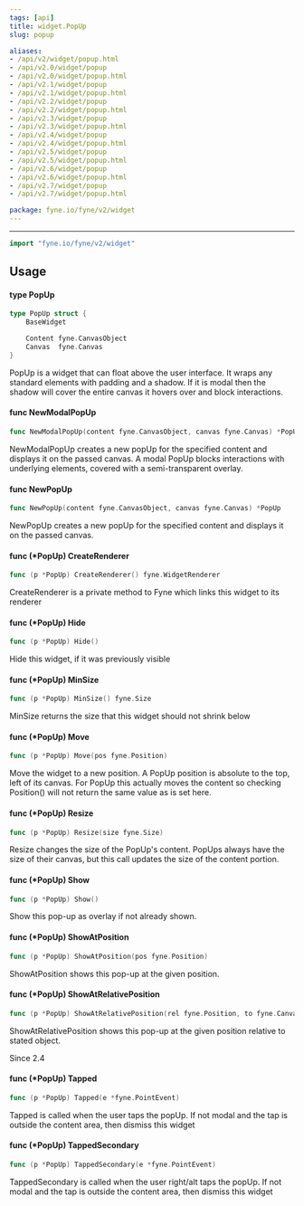 ```yaml
---
tags: [api]
title: widget.PopUp
slug: popup

aliases:
- /api/v2/widget/popup.html
- /api/v2.0/widget/popup
- /api/v2.0/widget/popup.html
- /api/v2.1/widget/popup
- /api/v2.1/widget/popup.html
- /api/v2.2/widget/popup
- /api/v2.2/widget/popup.html
- /api/v2.3/widget/popup
- /api/v2.3/widget/popup.html
- /api/v2.4/widget/popup
- /api/v2.4/widget/popup.html
- /api/v2.5/widget/popup
- /api/v2.5/widget/popup.html
- /api/v2.6/widget/popup
- /api/v2.6/widget/popup.html
- /api/v2.7/widget/popup
- /api/v2.7/widget/popup.html

package: fyne.io/fyne/v2/widget
---
```



---
```go
import "fyne.io/fyne/v2/widget"
```

## Usage

#### type PopUp

```go
type PopUp struct {
	BaseWidget

	Content fyne.CanvasObject
	Canvas  fyne.Canvas
}
```

PopUp is a widget that can float above the user interface. It wraps any standard elements with padding and a shadow. If it is modal then the shadow will cover the entire canvas it hovers over and block interactions.

#### func  NewModalPopUp

```go
func NewModalPopUp(content fyne.CanvasObject, canvas fyne.Canvas) *PopUp
```
NewModalPopUp creates a new popUp for the specified content and displays it on the passed canvas. A modal PopUp blocks interactions with underlying elements, covered with a semi-transparent overlay.

#### func  NewPopUp

```go
func NewPopUp(content fyne.CanvasObject, canvas fyne.Canvas) *PopUp
```
NewPopUp creates a new popUp for the specified content and displays it on the passed canvas.

#### func (*PopUp) CreateRenderer

```go
func (p *PopUp) CreateRenderer() fyne.WidgetRenderer
```
CreateRenderer is a private method to Fyne which links this widget to its renderer

#### func (*PopUp) Hide

```go
func (p *PopUp) Hide()
```
Hide this widget, if it was previously visible

#### func (*PopUp) MinSize

```go
func (p *PopUp) MinSize() fyne.Size
```
MinSize returns the size that this widget should not shrink below

#### func (*PopUp) Move

```go
func (p *PopUp) Move(pos fyne.Position)
```
Move the widget to a new position. A PopUp position is absolute to the top, left of its canvas. For PopUp this actually moves the content so checking Position() will not return the same value as is set here.

#### func (*PopUp) Resize

```go
func (p *PopUp) Resize(size fyne.Size)
```
Resize changes the size of the PopUp's content. PopUps always have the size of their canvas, but this call updates the size of the content portion.

#### func (*PopUp) Show

```go
func (p *PopUp) Show()
```
Show this pop-up as overlay if not already shown.

#### func (*PopUp) ShowAtPosition

```go
func (p *PopUp) ShowAtPosition(pos fyne.Position)
```
ShowAtPosition shows this pop-up at the given position.

#### func (*PopUp) ShowAtRelativePosition

```go
func (p *PopUp) ShowAtRelativePosition(rel fyne.Position, to fyne.CanvasObject)
```
ShowAtRelativePosition shows this pop-up at the given position relative to stated object.

Since 2.4

#### func (*PopUp) Tapped

```go
func (p *PopUp) Tapped(e *fyne.PointEvent)
```
Tapped is called when the user taps the popUp. If not modal and the tap is outside the content area, then dismiss this widget

#### func (*PopUp) TappedSecondary

```go
func (p *PopUp) TappedSecondary(e *fyne.PointEvent)
```
TappedSecondary is called when the user right/alt taps the popUp. If not modal and the tap is outside the content area, then dismiss this widget
